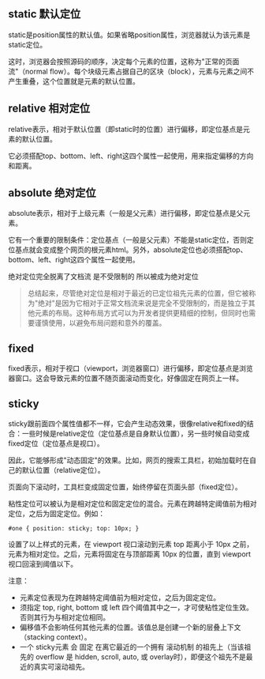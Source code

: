 ## static 默认定位

static是position属性的默认值。如果省略position属性，浏览器就认为该元素是static定位。

这时，浏览器会按照源码的顺序，决定每个元素的位置，这称为"正常的页面流"（normal flow）。每个块级元素占据自己的区块（block），元素与元素之间不产生重叠，这个位置就是元素的默认位置。

## relative 相对定位
relative表示，相对于默认位置（即static时的位置）进行偏移，即定位基点是元素的默认位置。

它必须搭配top、bottom、left、right这四个属性一起使用，用来指定偏移的方向和距离。

## absolute 绝对定位

absolute表示，相对于上级元素（一般是父元素）进行偏移，即定位基点是父元素。

它有一个重要的限制条件：定位基点（一般是父元素）不能是static定位，否则定位基点就会变成整个网页的根元素html。另外，absolute定位也必须搭配top、bottom、left、right这四个属性一起使用。

绝对定位完全脱离了文档流 是不受限制的 所以被成为绝对定位

>总结起来，尽管绝对定位是相对于最近的已定位祖先元素的位置，但它被称为"绝对"是因为它相对于正常文档流来说是完全不受限制的，而是独立于其他元素的布局。这种布局方式可以为开发者提供更精细的控制，但同时也需要谨慎使用，以避免布局问题和意外的覆盖。


## fixed 
fixed表示，相对于视口（viewport，浏览器窗口）进行偏移，即定位基点是浏览器窗口。这会导致元素的位置不随页面滚动而变化，好像固定在网页上一样。

## sticky 
sticky跟前面四个属性值都不一样，它会产生动态效果，很像relative和fixed的结合：一些时候是relative定位（定位基点是自身默认位置），另一些时候自动变成fixed定位（定位基点是视口）。

因此，它能够形成"动态固定"的效果。比如，网页的搜索工具栏，初始加载时在自己的默认位置（relative定位）。

页面向下滚动时，工具栏变成固定位置，始终停留在页面头部（fixed定位）。


粘性定位可以被认为是相对定位和固定定位的混合。元素在跨越特定阈值前为相对定位，之后为固定定位。例如：

```
#one { position: sticky; top: 10px; }
```

设置了以上样式的元素，在 viewport 视口滚动到元素 top 距离小于 10px 之前，元素为相对定位。之后，元素将固定在与顶部距离 10px 的位置，直到 viewport 视口回滚到阈值以下。

注意：

- 元素定位表现为在跨越特定阈值前为相对定位，之后为固定定位。
- 须指定 top, right, bottom 或 left 四个阈值其中之一，才可使粘性定位生效。否则其行为与相对定位相同。
- 偏移值不会影响任何其他元素的位置。该值总是创建一个新的层叠上下文（stacking context）。
- 一个 sticky元素 会 固定 在离它最近的一个拥有 滚动机制 的祖先上（当该祖先的 overflow 是 hidden, scroll, auto, 或 overlay时），即便这个祖先不是最近的真实可滚动祖先。

